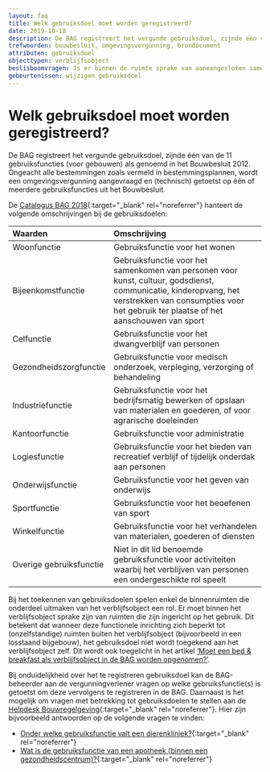 ```yaml
---
layout: faq
title: Welk gebruiksdoel moet worden geregistreerd?
date: 2019-10-18
description: De BAG registreert het vergunde gebruiksdoel, zijnde één van de 11 gebruiksfuncties (voor gebouwen) als genoemd in het Bouwbesluit 2012.
trefwoorden: bouwbesluit, omgevingsvergunning, brondocument
attributen: gebruiksdoel
objecttypen: verblijfsobject
beslisboomvragen: Is er binnen de ruimte sprake van aaneengesloten samenhangend gebruik?
gebeurtenissen: wijzigen gebruiksdoel
---
```


# Welk gebruiksdoel moet worden geregistreerd?

De BAG registreert het vergunde gebruiksdoel, zijnde één van de 11 gebruiksfuncties (voor gebouwen) als genoemd in het Bouwbesluit 2012.
Ongeacht alle bestemmingen zoals vermeld in bestemmingsplannen, wordt een omgevingsvergunning aangevraagd en (technisch) getoetst op één of meerdere gebruiksfuncties uit het Bouwbesluit.

De [Catalogus BAG 2018](https://imbag.github.io/catalogus/hoofdstukken/domeinwaarden#82-gebruiksdoel){:target="_blank" rel="noreferrer"} hanteert de volgende omschrijvingen bij de gebruiksdoelen:

|Waarden |Omschrijving |
|:--- |:--- |
| Woonfunctie | Gebruiksfunctie voor het wonen |
| Bijeenkomstfunctie| Gebruiksfunctie voor het samenkomen van personen voor kunst, cultuur, godsdienst, communicatie, kinderopvang, het verstrekken van consumpties voor het gebruik ter plaatse of het aanschouwen van sport |
| Celfunctie | Gebruiksfunctie voor het dwangverblijf van personen |
| Gezondheidszorgfunctie | Gebruiksfunctie voor medisch onderzoek, verpleging, verzorging of behandeling |
| Industriefunctie | Gebruiksfunctie voor het bedrijfsmatig bewerken of opslaan van materialen en goederen, of voor agrarische doeleinden |
| Kantoorfunctie | Gebruiksfunctie voor administratie |
| Logiesfunctie | Gebruiksfunctie voor het bieden van recreatief verblijf of tijdelijk onderdak aan personen |
| Onderwijsfunctie | Gebruiksfunctie voor het geven van onderwijs |
| Sportfunctie | Gebruiksfunctie voor het beoefenen van sport |
| Winkelfunctie | Gebruiksfunctie voor het verhandelen van materialen, goederen of diensten |
| Overige gebruiksfunctie | Niet in dit lid benoemde gebruiksfunctie voor activiteiten waarbij het verblijven van personen een ondergeschikte rol speelt |

Bij het toekennen van gebruiksdoelen spelen enkel de binnenruimten die onderdeel uitmaken van het verblijfsobject een rol. Er moet binnen het verblijfsobject sprake zijn van ruimten die zijn ingericht op het gebruik. Dit betekent dat wanneer deze functionele inrichting zich beperkt tot (onzelfstandige) ruimten buiten het verblijfsobject (bijvoorbeeld in een losstaand bijgebouw), het gebruiksdoel niet wordt toegekend aan het verblijfsobject zelf.
Dit wordt ook toegelicht in het artikel [‘Moet een bed & breakfast als verblijfsobject in de BAG worden opgenomen?’]({{-site.baseurl-}}/artikelen/moet-een-bed--breakfast-als-verblijfsobject-in-de-bag-worden-opgenomen).

Bij onduidelijkheid over het te registreren gebruiksdoel kan de BAG-beheerder aan de vergunningverlener vragen op welke gebruiksfunctie(s) is getoetst om deze vervolgens te registreren in de BAG.
Daarnaast is het mogelijk om vragen met betrekking tot gebruiksdoelen te stellen aan de [Helpdesk Bouwregelgeving](https://www.helpdeskbouwregels.nl/){:target="_blank" rel="noreferrer"}. Hier zijn bijvoorbeeld antwoorden op de volgende vragen te vinden:
- [Onder welke gebruiksfunctie valt een dierenkliniek?](https://www.helpdeskbouwregels.nl/vraag/440){:target="_blank" rel="noreferrer"}
- [Wat is de gebruiksfunctie van een apotheek (binnen een gezondheidscentrum)?](https://www.helpdeskbouwregels.nl/vraag/492){:target="_blank" rel="noreferrer"}

